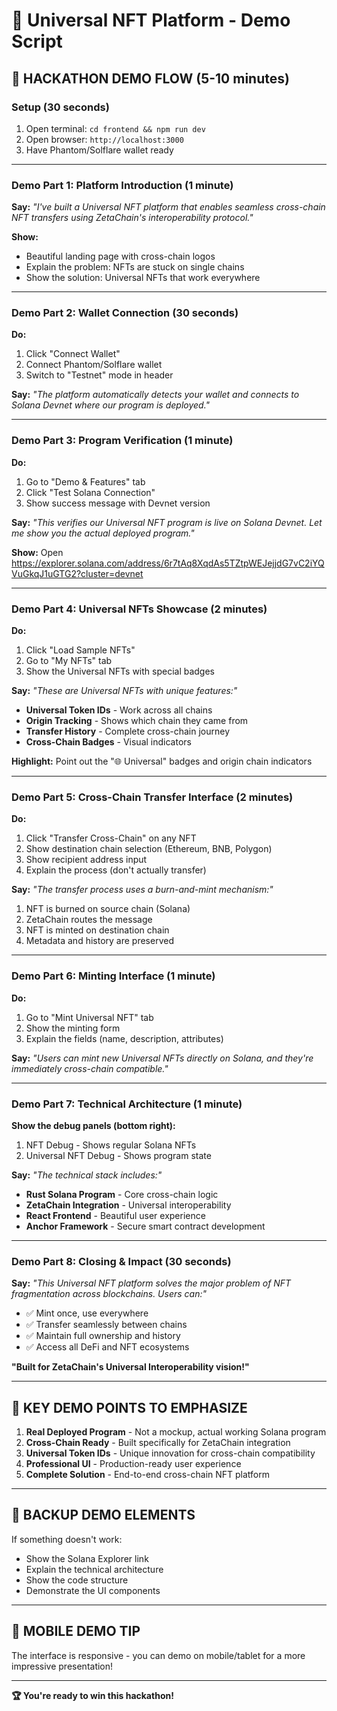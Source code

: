 # 🎯 Universal NFT Platform - Demo Script

## 🚀 **HACKATHON DEMO FLOW** (5-10 minutes)

### **Setup (30 seconds)**
1. Open terminal: `cd frontend && npm run dev`
2. Open browser: `http://localhost:3000`
3. Have Phantom/Solflare wallet ready

---

### **Demo Part 1: Platform Introduction (1 minute)**

**Say:** *"I've built a Universal NFT platform that enables seamless cross-chain NFT transfers using ZetaChain's interoperability protocol."*

**Show:**
- Beautiful landing page with cross-chain logos
- Explain the problem: NFTs are stuck on single chains
- Show the solution: Universal NFTs that work everywhere

---

### **Demo Part 2: Wallet Connection (30 seconds)**

**Do:**
1. Click "Connect Wallet" 
2. Connect Phantom/Solflare wallet
3. Switch to "Testnet" mode in header

**Say:** *"The platform automatically detects your wallet and connects to Solana Devnet where our program is deployed."*

---

### **Demo Part 3: Program Verification (1 minute)**

**Do:**
1. Go to "Demo & Features" tab
2. Click "Test Solana Connection"
3. Show success message with Devnet version

**Say:** *"This verifies our Universal NFT program is live on Solana Devnet. Let me show you the actual deployed program."*

**Show:** Open https://explorer.solana.com/address/6r7tAq8XqdAs5TZtpWEJejjdG7vC2iYQVuGkqJ1uGTG2?cluster=devnet

---

### **Demo Part 4: Universal NFTs Showcase (2 minutes)**

**Do:**
1. Click "Load Sample NFTs"
2. Go to "My NFTs" tab
3. Show the Universal NFTs with special badges

**Say:** *"These are Universal NFTs with unique features:"*
- **Universal Token IDs** - Work across all chains
- **Origin Tracking** - Shows which chain they came from
- **Transfer History** - Complete cross-chain journey
- **Cross-Chain Badges** - Visual indicators

**Highlight:** Point out the "🌐 Universal" badges and origin chain indicators

---

### **Demo Part 5: Cross-Chain Transfer Interface (2 minutes)**

**Do:**
1. Click "Transfer Cross-Chain" on any NFT
2. Show destination chain selection (Ethereum, BNB, Polygon)
3. Show recipient address input
4. Explain the process (don't actually transfer)

**Say:** *"The transfer process uses a burn-and-mint mechanism:"*
1. NFT is burned on source chain (Solana)
2. ZetaChain routes the message
3. NFT is minted on destination chain
4. Metadata and history are preserved

---

### **Demo Part 6: Minting Interface (1 minute)**

**Do:**
1. Go to "Mint Universal NFT" tab
2. Show the minting form
3. Explain the fields (name, description, attributes)

**Say:** *"Users can mint new Universal NFTs directly on Solana, and they're immediately cross-chain compatible."*

---

### **Demo Part 7: Technical Architecture (1 minute)**

**Show the debug panels (bottom right):**
1. NFT Debug - Shows regular Solana NFTs
2. Universal NFT Debug - Shows program state

**Say:** *"The technical stack includes:"*
- **Rust Solana Program** - Core cross-chain logic
- **ZetaChain Integration** - Universal interoperability
- **React Frontend** - Beautiful user experience
- **Anchor Framework** - Secure smart contract development

---

### **Demo Part 8: Closing & Impact (30 seconds)**

**Say:** *"This Universal NFT platform solves the major problem of NFT fragmentation across blockchains. Users can:"*
- ✅ Mint once, use everywhere
- ✅ Transfer seamlessly between chains
- ✅ Maintain full ownership and history
- ✅ Access all DeFi and NFT ecosystems

**"Built for ZetaChain's Universal Interoperability vision!"**

---

## 🎯 **KEY DEMO POINTS TO EMPHASIZE**

1. **Real Deployed Program** - Not a mockup, actual working Solana program
2. **Cross-Chain Ready** - Built specifically for ZetaChain integration  
3. **Universal Token IDs** - Unique innovation for cross-chain compatibility
4. **Professional UI** - Production-ready user experience
5. **Complete Solution** - End-to-end cross-chain NFT platform

---

## 🔧 **BACKUP DEMO ELEMENTS**

If something doesn't work:
- Show the Solana Explorer link
- Explain the technical architecture
- Show the code structure
- Demonstrate the UI components

---

## 📱 **MOBILE DEMO TIP**

The interface is responsive - you can demo on mobile/tablet for a more impressive presentation!

---

**🏆 You're ready to win this hackathon!**